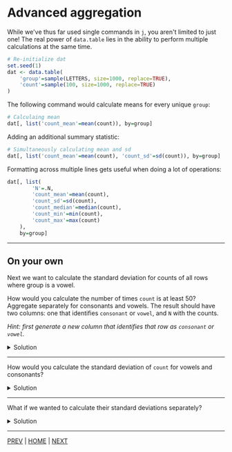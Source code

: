 # Advanced aggregation

While we've thus far used single commands in `j`, you aren't limited
to just one! The real power of `data.table` lies in the ability to
perform multiple calculations at the same time.

```R
# Re-initialize dat
set.seed(1)
dat <- data.table(
    'group'=sample(LETTERS, size=1000, replace=TRUE),
    'count'=sample(100, size=1000, replace=TRUE)
)
```

The following command would calculate means for every unique `group`:
```R
# Calculaing mean
dat[, list('count_mean'=mean(count)), by=group]
```

Adding an additional summary statistic:
```R
# Simultaneously calculating mean and sd
dat[, list('count_mean'=mean(count), 'count_sd'=sd(count)), by=group]
```

Formatting across multiple lines gets useful when doing a lot of
operations:
```R
dat[, list(
        'N'=.N,
        'count_mean'=mean(count),
        'count_sd'=sd(count),
        'count_median'=median(count),
        'count_min'=min(count),
        'count_max'=max(count)
    ),
    by=group]
```

---

## On your own

Next we want to calculate the standard deviation for counts of all rows
where group is a vowel.



How would you calculate the number of times `count` is at least 50?
Aggregate separately for consonants and vowels. The result should have
two columns: one that identifies `consonant` or `vowel`, and `N` with
the counts. 

*Hint: first generate a new column that identifies that row as*
*`consonant` or `vowel`.*

<details><summary>Solution</summary>

```R
# Initialize a vector of vowels
vowels <- c('A','E','I','O','U')

# Assign new column depending on group being consonant or vowel
dat[group %in% vowels, 'type' := 'vowel']
dat[! group %in% vowels, 'type' := 'consonant']

# Aggregate by group
dat[count >= 50, .N, by=type]
```

Yielding the result:
```
        type   N
1: consonant 404
2:     vowel 103
```

</details>

---

How would you calculate the standard deviation of `count` for vowels
and consonants?

<details><summary>Solution</summary>

You include multiple conditions in `j`. Don't forget to assign column names!

```R
dat[, list(
        'counts_sd' = sd(count),
        'counts_mean'=mean(count)), 
    by=type]
```

Yielding the result

```
        type counts_sd counts_mean
1: consonant  28.73418      50.540
2:     vowel  29.62306      51.165
```
</details>

---

What if we wanted to calculate their standard deviations separately?

<details><summary>Solution</summary>

All that's needed is to add the
`by=group` to the command.

```R
# Reminder: %in% to match a set
dat[group %in% c('A','E','I','O','U')]

# then calculate sd on count
dat[group %in% c('A','E','I','O','U'), sd(count), by=group]   
```



```R
vowels <- c('A','E','I','O','U')
dat[group %in% vowels, list('SD'=sd(count)), by=group]

# .() is equivalent to list()
dat[group %in% vowels, .('SD'=sd(count)), by=group]
```

</details>

---

[PREV](README.md) | [HOME](/README.md) | [NEXT](/08_iterating_with_foreach/README.md)
